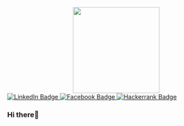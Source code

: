 

<!--
**lehoangHUST/lehoangHUST** is a ✨ _special_ ✨ repository because its `README.md` (this file) appears on your GitHub profile.

Here are some ideas to get you started:

- 🔭 I’m currently working on ...
- 🌱 I’m currently learning ...
- 👯 I’m looking to collaborate on ...
- 🤔 I’m looking for help with ...
- 💬 Ask me about ...
- 📫 How to reach me: ...
- 😄 Pronouns: ...
- ⚡ Fun fact: ...
-->

<div id="header" align="center">
  <img src="https://media.giphy.com/media/M9gbBd9nbDrOTu1Mqx/giphy.gif" width="200"/>
</div>

<div id="badges">
  <a href="https://www.linkedin.com/in/hoang-le-669958219/">
    <img src="https://img.shields.io/badge/LinkedIn-blue?style=for-the-badge&logo=linkedin&logoColor=white" alt="LinkedIn Badge"/>
  </a>
  <a href="https://www.facebook.com/profile.php?id=100027115956686">
    <img src="https://img.shields.io/badge/Facebook-red?style=for-the-badge&logo=facebook&logoColor=white" alt="Facebook Badge"/>
  </a>
  <a href="https://www.hackerrank.com/lehuyhoang301221">
    <img src="https://img.shields.io/badge/Hackerrank-green?style=for-the-badge&logo=hackerrank&logoColor=white" alt="Hackerrank Badge"/>
  </a>
</div>

### Hi there👋